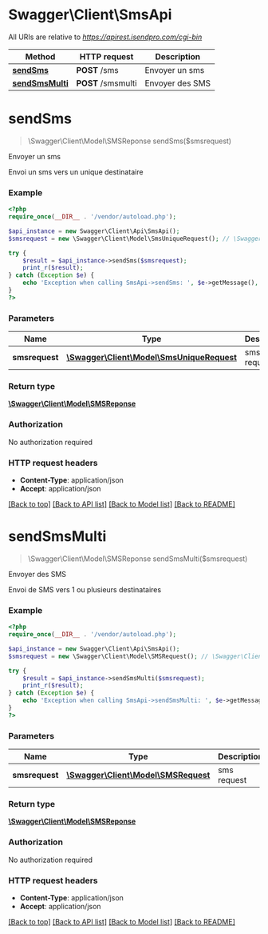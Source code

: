 # Swagger\Client\SmsApi

All URIs are relative to *https://apirest.isendpro.com/cgi-bin*

Method | HTTP request | Description
------------- | ------------- | -------------
[**sendSms**](SmsApi.md#sendSms) | **POST** /sms | Envoyer un sms
[**sendSmsMulti**](SmsApi.md#sendSmsMulti) | **POST** /smsmulti | Envoyer des SMS


# **sendSms**
> \Swagger\Client\Model\SMSReponse sendSms($smsrequest)

Envoyer un sms

Envoi un sms vers un unique destinataire

### Example
```php
<?php
require_once(__DIR__ . '/vendor/autoload.php');

$api_instance = new Swagger\Client\Api\SmsApi();
$smsrequest = new \Swagger\Client\Model\SmsUniqueRequest(); // \Swagger\Client\Model\SmsUniqueRequest | sms request

try {
    $result = $api_instance->sendSms($smsrequest);
    print_r($result);
} catch (Exception $e) {
    echo 'Exception when calling SmsApi->sendSms: ', $e->getMessage(), PHP_EOL;
}
?>
```

### Parameters

Name | Type | Description  | Notes
------------- | ------------- | ------------- | -------------
 **smsrequest** | [**\Swagger\Client\Model\SmsUniqueRequest**](../Model/\Swagger\Client\Model\SmsUniqueRequest.md)| sms request |

### Return type

[**\Swagger\Client\Model\SMSReponse**](../Model/SMSReponse.md)

### Authorization

No authorization required

### HTTP request headers

 - **Content-Type**: application/json
 - **Accept**: application/json

[[Back to top]](#) [[Back to API list]](../../README.md#documentation-for-api-endpoints) [[Back to Model list]](../../README.md#documentation-for-models) [[Back to README]](../../README.md)

# **sendSmsMulti**
> \Swagger\Client\Model\SMSReponse sendSmsMulti($smsrequest)

Envoyer des SMS

Envoi de SMS vers 1 ou plusieurs destinataires

### Example
```php
<?php
require_once(__DIR__ . '/vendor/autoload.php');

$api_instance = new Swagger\Client\Api\SmsApi();
$smsrequest = new \Swagger\Client\Model\SMSRequest(); // \Swagger\Client\Model\SMSRequest | sms request

try {
    $result = $api_instance->sendSmsMulti($smsrequest);
    print_r($result);
} catch (Exception $e) {
    echo 'Exception when calling SmsApi->sendSmsMulti: ', $e->getMessage(), PHP_EOL;
}
?>
```

### Parameters

Name | Type | Description  | Notes
------------- | ------------- | ------------- | -------------
 **smsrequest** | [**\Swagger\Client\Model\SMSRequest**](../Model/\Swagger\Client\Model\SMSRequest.md)| sms request |

### Return type

[**\Swagger\Client\Model\SMSReponse**](../Model/SMSReponse.md)

### Authorization

No authorization required

### HTTP request headers

 - **Content-Type**: application/json
 - **Accept**: application/json

[[Back to top]](#) [[Back to API list]](../../README.md#documentation-for-api-endpoints) [[Back to Model list]](../../README.md#documentation-for-models) [[Back to README]](../../README.md)

